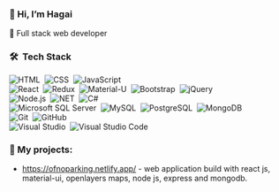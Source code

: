 ### 👋 Hi, I’m Hagai
👀 Full stack web developer

### 🛠 &nbsp;Tech Stack

![HTML](https://img.shields.io/badge/-HTML5-05122A?style=flat&logo=HTML5)&nbsp;
![CSS](https://img.shields.io/badge/-CSS-05122A?style=flat&logo=CSS3&logoColor=1572B6)&nbsp;
![JavaScript](https://img.shields.io/badge/-JavaScript-05122A?style=flat&logo=javascript)&nbsp;
<br />
![React](https://img.shields.io/badge/-React-05122A?style=flat&logo=react)&nbsp;
![Redux](https://img.shields.io/badge/Redux-05122A?style=flat&logo=Redux)&nbsp;
![Material-U](https://img.shields.io/badge/Material%20UI-05122A?style=flat&logo=Material-UI)&nbsp;
![Bootstrap](https://img.shields.io/badge/-Bootstrap-05122A?style=flat&logo=bootstrap&logoColor=563D7C)&nbsp;
![jQuery](https://img.shields.io/badge/-jQuery-05122A?style=flat&logo=jQuery)&nbsp;
<br />
![Node.js](https://img.shields.io/badge/-Node.js-05122A?style=flat&logo=node.js)&nbsp;
![NET](https://img.shields.io/badge/-.NET-05122A?style=flat&logo=.NET)&nbsp;
![C#](https://img.shields.io/badge/C%23%20-05122A?style=flat&logo=c-sharp&logoColor=FFA518)&nbsp;
<br />
![Microsoft SQL Server](https://img.shields.io/badge/-Microsoft%20SQL%20Server-05122A?style=flat&logo=Microsoft%20SQL%20Server)&nbsp;
![MySQL](https://img.shields.io/badge/-MySQL-05122A?style=flat&logo=MySQL)&nbsp;
![PostgreSQL](https://img.shields.io/badge/-PostgreSQL-05122A?style=flat&logo=PostgreSQL)&nbsp;
![MongoDB](https://img.shields.io/badge/-MongoDB-05122A?style=flat&logo=MongoDB)&nbsp;
<br />
![Git](https://img.shields.io/badge/-Git-05122A?style=flat&logo=git)&nbsp;
![GitHub](https://img.shields.io/badge/-GitHub-05122A?style=flat&logo=github)&nbsp;
<br />
![Visual Studio](https://img.shields.io/badge/Visual%20Studio-05122A?style=flat&logo=Visual%20Studio)&nbsp;
![Visual Studio Code](https://img.shields.io/badge/-VS%20Code-05122A?style=flat&logo=visual-studio-code&logoColor=007ACC)&nbsp;


### 🌱 My projects:
-  https://ofnoparking.netlify.app/ - web application build with react js, material-ui, openlayers maps, node js, express and mongodb.





<!---
hagai155/hagai155 is a ✨ special ✨ repository because its `README.md` (this file) appears on your GitHub profile.
You can click the Preview link to take a look at your changes.
--->
